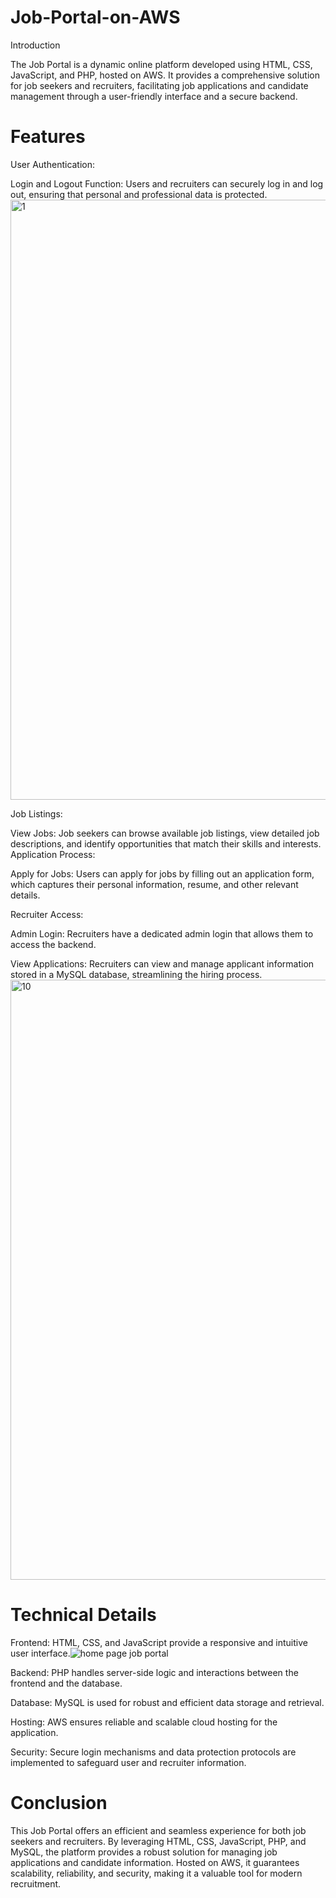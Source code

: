 # Job-Portal-on-AWS

Introduction

The Job Portal is a dynamic online platform developed using HTML, CSS, JavaScript, and PHP, hosted on AWS. It provides a comprehensive solution for job seekers and recruiters, facilitating job applications and candidate management through a user-friendly interface and a secure backend.

# Features
User Authentication:

Login and Logout Function: Users and recruiters can securely log in and log out, ensuring that personal and professional data is protected.<img width="960" alt="1" src="https://github.com/SJaditya/Job-Portal-on-AWS/assets/100435650/9e9328d0-050e-49de-b6a6-26ba727665c1">

Job Listings:

View Jobs: Job seekers can browse available job listings, view detailed job descriptions, and identify opportunities that match their skills and interests.
Application Process:

Apply for Jobs: Users can apply for jobs by filling out an application form, which captures their personal information, resume, and other relevant details.

Recruiter Access:

Admin Login: Recruiters have a dedicated admin login that allows them to access the backend.

View Applications: Recruiters can view and manage applicant information stored in a MySQL database, streamlining the hiring process.<img width="960" alt="10" src="https://github.com/SJaditya/Job-Portal-on-AWS/assets/100435650/27cbb40f-e212-4594-958d-d8e12bd98cb1">


# Technical Details
Frontend: HTML, CSS, and JavaScript provide a responsive and intuitive user interface.![home page job portal](https://github.com/user-attachments/assets/ff30c8c1-6924-48aa-af87-766ca7c300c2)


Backend: PHP handles server-side logic and interactions between the frontend and the database.

Database: MySQL is used for robust and efficient data storage and retrieval.

Hosting: AWS ensures reliable and scalable cloud hosting for the application.

Security: Secure login mechanisms and data protection protocols are implemented to safeguard user and recruiter information.

# Conclusion
This Job Portal offers an efficient and seamless experience for both job seekers and recruiters. By leveraging HTML, CSS, JavaScript, PHP, and MySQL, the platform provides a robust solution for managing job applications and candidate information. Hosted on AWS, it guarantees scalability, reliability, and security, making it a valuable tool for modern recruitment.
